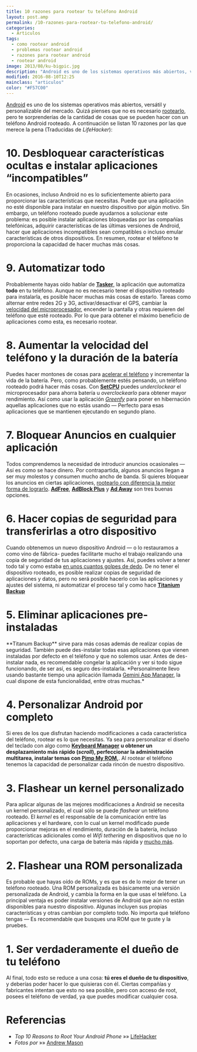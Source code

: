 ```yaml
---
title: 10 razones para rootear tu teléfono Android
layout: post.amp
permalink: /10-razones-para-rootear-tu-telefono-android/
categories:
  - Articulos
tags:
  - como rootear android
  - problemas rootear android
  - razones para rootear android
  - rootear android
image: 2013/08/ku-bigpic.jpg
description: "Android es uno de los sistemas operativos más abiertos, versátil y personalizable del mercado. Quizá pienses que no es necesario rootearlo, pero te sorprenderías de la cantidad de cosas que se pueden hacer con un teléfono Android rooteado. A continuación se listan 10 razones por las que merece la pena (Traducidas de LifeHacker)."
modified: 2016-08-10T12:25
mainclass: "articulos"
color: "#F57C00"
---
```


<figure>
   <amp-img on="tap:lightbox1" role="button" tabindex="0" layout="responsive" alt="10 razones para rootear tu teléfono Android" src="/assets/img/2013/08/ku-bigpic.jpg" width="970px" height="546px"></amp-img>
</figure>

[Android][1] es uno de los sistemas operativos más abiertos, versátil y personalizable del mercado. Quizá pienses que no es necesario [rootearlo][2], pero te sorprenderías de la cantidad de cosas que se pueden hacer con un teléfono Android rooteado. A continuación se listan 10 razones por las que merece la pena (Traducidas de *LifeHacker*):



# 10. Desbloquear características ocultas e instalar aplicaciones “incompatibles”

<!--more-->

<figure>
   <amp-img on="tap:lightbox1" role="button" tabindex="0" layout="responsive" alt="10 razones para rootear tu teléfono Android" src="/assets/img/2013/08/ku-xlarge.jpg" width="640px" height="360px"></amp-img>
</figure>

En ocasiones, incluso Android no es lo suficientemente abierto para proporcionar las características que necesitas. Puede que una aplicación no esté disponible para instalar en nuestro dispositivo por algún motivo. Sin embargo, un teléfono rooteado puede ayudarnos a solucionar este problema: es posible instalar aplicaciones bloqueadas por las compañías telefónicas, adquirir características de las últimas versiones de Android, hacer que aplicaciones incompatibles sean compatibles o incluso emular características de otros dispositivos. En resumen, rootear el teléfono te proporciona la capacidad de hacer muchas más cosas.

# 9. Automatizar todo

<figure>
   <amp-img on="tap:lightbox1" role="button" tabindex="0" layout="responsive" alt="10 razones para rootear tu teléfono Android" src="/assets/img/2013/08/ku-xlarge1.jpg" width="640px" height="360px"></amp-img>
</figure>

Probablemente hayas oído hablar de **<a title="Unleash the Power of Android with These Automated Apps" href="http://lifehacker.com/5930652/unleash-the-power-of-android-with-these-automated-apps" target="_blank">Tasker</a>**, la aplicación que automatiza **todo** en tu teléfono. Aunque no es necesario tener el dispositivo rooteado para instalarla, es posible hacer muchas más cosas de estarlo. Tareas como alternar entre redes 2G y 3G, activar/desactivar el GPS, cambiar la [velocidad del microprocesador][3], encender la pantalla y otras requieren del teléfono que esté rooteado. Por lo que para obtener el máximo beneficio de aplicaciones como esta, es necesario rootear.

# 8. Aumentar la velocidad del teléfono y la duración de la batería

<figure>
   <amp-img on="tap:lightbox1" role="button" tabindex="0" layout="responsive" alt="Aumentar la velocidad del teléfono y de la batería" src="/assets/img/2013/08/ku-xlarge.png" width="640px" height="384px"></amp-img>
</figure>

Puedes hacer montones de cosas para <a title=" speed up your phone" href="http://lifehacker.com/5897770/how-to-speed-up-clean-up-and-revive-your-android-phone" target="_blank">acelerar el teléfono</a> y incrementar la vida de la batería. Pero, como probablemente estés pensando, un teléfono rooteado podrá hacer más cosas. Con **<a href="https://play.google.com/store/apps/details?id=com.mhuang.overclocking&hl=es" target="_blank">SetCPU</a>** puedes *underclockear* el microprocesador para ahorra batería u *overclockearlo* para obtener mayor rendimiento. Así como usar la aplicación *<a href="https://play.google.com/store/apps/details?id=com.oasisfeng.greenify&hl=es" target="_blank">Greenfy</a>* para poner en hibernación aquellas aplicaciones que no estás usando &#8212; Perfecto para esas aplicaciones que se mantienen ejecutando en segundo plano.

# 7. Bloquear Anuncios en cualquier aplicación

<figure>
   <amp-img on="tap:lightbox1" role="button" tabindex="0" layout="responsive" alt="Bloquear Anuncios en cualquier aplicación" src="/assets/img/2013/08/ku-xlarge2.jpg" width="640px" height="360px"></amp-img>
</figure>

Todos comprendemos la necesidad de introducir anuncios ocasionales &#8212; Así es como se hace dinero. Por contrapartida, algunos anuncios llegan a ser muy molestos y consumen mucho ancho de banda. Si quieres bloquear los anuncios en ciertas aplicaciones, <a title="How to Block Ads in Android Browsers and Apps" href="http://lifehacker.com/5851038/how-to-block-ads-in-android-browsers-and-apps" target="_blank">rootearlo con diferencia la mejor forma de lograrlo</a>. **<a title="Ad Free" href="http://adfree.bigtincan.com/" target="_blank">AdFree</a>**, **<a title="AdBlock Plus" href="https://adblockplus.org/en/android-about" target="_blank">AdBlock Plus</a>** y **<a title="Ad Away" href="https://code.google.com/p/ad-away/" target="_blank">Ad Away</a>** son tres buenas opciones.

# 6. Hacer copias de seguridad para transferirlas a otro dispositivo

<figure>
   <amp-img on="tap:lightbox1" role="button" tabindex="0" layout="responsive" alt="Hacer copias de seguridad para transferirlas a otro dispositivo" src="/assets/img/2013/08/ku-xlarge3.jpg" width="640px" height="360px"></amp-img>
</figure>

Cuando obtenemos un nuevo dispositivo Android &#8212; o lo restauramos a como vino de fábrica- puedes facilitarte mucho el trabajo realizando una copia de seguridad de tus aplicaciones y ajustes. Así, puedes volver a tener todo tal y como estaba <a title="How to Upgrade to a New Android Phone and Take Everything with You" href="http://lifehacker.com/5843206/how-to-upgrade-to-a-new-android-phone-and-take-everything-with-you" target="_blank">en unos cuantos golpes de dedo</a>. De no tener el dispositivo rooteado, es posible realizar copias de seguridad de aplicaciones y datos, pero no será posible hacerlo con las aplicaciones y ajustes del sistema, ni automatizar el proceso tal y como hace **<a title="Titanium Backup" href="https://play.google.com/store/apps/details?id=com.keramidas.TitaniumBackup" target="_blank">Titanium Backup</a>**

# 5. Eliminar aplicaciones pre-instaladas

<figure>
   <amp-img on="tap:lightbox1" role="button" tabindex="0" layout="responsive" alt="Eliminar aplicaciones preinstaladas" src="/assets/img/2013/08/ku-xlarge4.jpg" width="640px" height="360px"></amp-img>
</figure>**Titanum Backup** sirve para más cosas además de realizar copias de seguridad. También puede des-instalar todas esas aplicaciones que vienen instaladas por defecto en el teléfono y que no solemos usar. Antes de des-instalar nada, es recomendable congelar la aplicación y ver si todo sigue funcionando, de ser así, es seguro des-instalarla. *Personalmente llevo usando bastante tiempo una aplicación llamada <a title="Gemini App Manager" href="https://play.google.com/store/apps/details?id=com.seasmind.android.gmappmgr" target="_blank">Gemini App Manager</a>, la cual dispone de esta funcionalidad, entre otras muchas.*

# 4. Personalizar Android por completo

<figure>
   <amp-img on="tap:lightbox1" role="button" tabindex="0" layout="responsive" alt="Personalizar Android por completo" src="/assets/img/2013/08/ku-xlarge5.jpg" width="640px" height="360px"></amp-img>
</figure>

Si eres de los que disfrutan haciendo modificaciones a cada característica del teléfono, rootear es lo que necesitas. Ya sea para personalizar el diseño del teclado con algo como <a title="Keyboard Manager" href="http://lifehacker.com/5703147/keyboard-manager-automatically-sets-your-android-keyboard-based-on-screen-orientation" target="_blank"><strong>Keyboard Manager</strong></a> **u obtener un desplazamiento más rápido (*scroll*), perfeccionar la administración multitarea, instalar temas con <a title="Pimp My ROM" href="http://lifehacker.com/5949000/pimp-my-rom-tweaks-your-rooted-android-phone-in-every-way-imaginable" target="_blank">Pimp My ROM,</a>**. Al rootear el teléfono tenemos la capacidad de personalizar cada rincón de nuestro dispositivo.

# 3. Flashear un kernel personalizado

<figure>
   <amp-img on="tap:lightbox1" role="button" tabindex="0" layout="responsive" alt="Flashear un Kernel personalizado" src="/assets/img/2013/08/ku-xlarge7.jpg" width="640px" height="360px"></amp-img>
</figure>

Para aplicar algunas de las mejores modificaciones a Android se necesita un kernel personalizado, el cual sólo se puede *flashear* un teléfono rooteado. El *kernel* es el responsable de la comunicación entre las aplicaciones y el hardware, con lo cual un kernel modificado puede proporcionar mejoras en el rendimiento, duración de la batería, incluso características adicionales como el *Wifi tethering* en dispositivos que no lo soportan por defecto, una carga de batería más rápida y <a href="http://lifehacker.com/5881842/how-to-get-better-battery-life-and-performance-on-your-android-phone-with-a-new-kernel" target="_blank">mucho más</a>.

# 2. Flashear una ROM personalizada

<figure>
   <amp-img on="tap:lightbox1" role="button" tabindex="0" layout="responsive" alt="Flashear una ROM personalizada" src="/assets/img/2013/08/ku-xlarge11.jpg" width="640px" height="360px"></amp-img>
</figure>

Es probable que hayas oído de ROMs, y es que es de lo mejor de tener un teléfono rooteado. Una ROM personalizada es básicamente una versión personalizada de Android, y cambia la forma en la que usas el teléfono. La principal ventaja es poder instalar versiones de Android que aún no están disponibles para nuestro dispositivo. Algunas incluyen sus propias características y otras cambian por completo todo. No importa qué teléfono tengas &#8212; Es recomendable que busques una ROM que te guste y la pruebes.

# 1. Ser verdaderamente el dueño de tu teléfono

<figure>
   <amp-img on="tap:lightbox1" role="button" tabindex="0" layout="responsive" alt="Ser verdaderamente el dueño de tu teléfono" src="/assets/img/2013/08/ku-xlarge8.jpg" width="640px" height="360px"></amp-img>
</figure>

Al final, todo esto se reduce a una cosa: **tú eres el dueño de tu dispositivo**, y deberías poder hacer lo que quisieras con él. Ciertas compañías y fabricantes intentan que esto no sea posible, pero con acceso de root, posees el teléfono de verdad, ya que puedes modificar cualquier cosa.

# Referencias

- *Top 10 Reasons to Root Your Android Phone* »» <a href="http://lifehacker.com/top-10-reasons-to-root-your-android-phone-1079161983" target="_blank">LifeHacker</a>
- *Fotos por* »» <a href="http://www.flickr.com/photos/a_mason/4255426890/" target="_blank">Andrew Mason</a>

 [1]: https://elbauldelprogramador.com/curso-programacion-android/ "Android"
 [2]: https://elbauldelprogramador.com/rootear-samsung-galaxy-s-gt-i9003/ "Rootear Samsung Galaxy S GT-I9003"
 [3]: https://elbauldelprogramador.com/tipos-de-gobernadores-en-las-cpus/ "Tipos de gobernadores en las CPUs"
